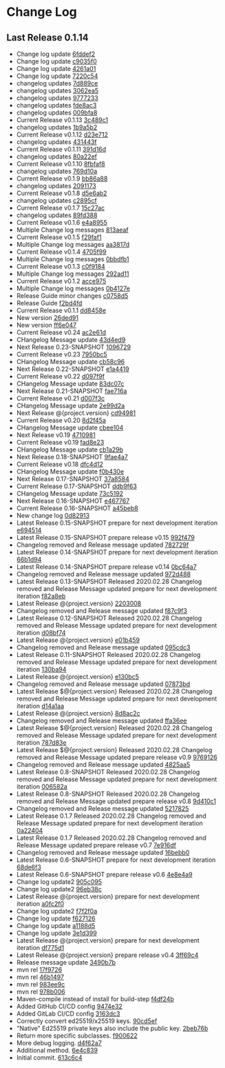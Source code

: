 # Change Log

## Last Release 0.1.14
* Change log update [6fddef2](6fddef2bf5a86aaed2b95a758b3bca6fc4eb9a07)
* Change log update [c9035f0](c9035f03feade172b3b0de7761715fbfcbed0b9d)
* Change log update [4261a01](4261a0112cdbe200722a51024f45297ee21181e4)
* Change log update [7220c54](7220c548a137a9196541d672c21dab7603e6fe08)
* changelog updates [7d889ce](7d889ceaf60c6d9cb244eec2da31c488ccb41c75)
* changelog updates [3062ea5](3062ea584c6471949f4c6785cd41f4de93dbcc0f)
* changelog updates [9777233](97772330a91ee24ebde219bf79a648a800a71a07)
* changelog updates [fde8ac3](fde8ac3f6e0524202cd59d3875e6140ce99f80ad)
* changelog updates [009bfa8](009bfa89e367795288ca1a1bde337024785016c4)
* Current Release v0.1.13 [3c489c1](3c489c16110e0b2f1e393397ca43dd8a4ac42e17)
* changelog updates [1b9a5b2](1b9a5b25998a8180a6b62ec42ae0040b2e53e3f1)
* Current Release v0.1.12 [d23e712](d23e712e0e2023bb5e0ad56797669b6ac7b531bf)
* changelog updates [431443f](431443f0d28536ee807b4df987e8ecca977a6d91)
* Current Release v0.1.11 [391d16d](391d16d83aa751eedc04159f6ae38279be734ad8)
* changelog updates [80a22ef](80a22ef78aeb4e4ee907c876883ceca5981dcbb8)
* Current Release v0.1.10 [8fbfaf8](8fbfaf87f2e34f652d70fb0cb048fa3ef73c3ab8)
* changelog updates [769d10a](769d10a40ccd97e134ca6050d6eec0ce0bab7a44)
* Current Release v0.1.9 [bb86a88](bb86a88734cd89118bf237b333ced3ae14cdcbad)
* changelog updates [2091173](209117310067fac152aeb0bee55297ffb936ff59)
* Current Release v0.1.8 [d5e6ab2](d5e6ab28d0cb5c39fc1cab1062d27d69be1720e4)
* changelog updates [c2895cf](c2895cf443a5505d6362751a999f2d1c70407b1e)
* Current Release v0.1.7 [15c27ac](15c27acedd825616aff468c7ce8db9059035b78e)
* changelog updates [89fd388](89fd388855479fad51042cd3d5cea7d871d4d1af)
* Current Release v0.1.6 [e4a8955](e4a89555a7418a89195d9b842ede2136a0ce8e43)
* Multiple Change log messages [813aeaf](813aeaf2a8758e332a1334389a2044426131a42f)
* Current Release v0.1.5 [f29faf1](f29faf1df67f87c39c9e49bfde682fd832004106)
* Multiple Change log messages [aa3817d](aa3817d4d1cc73681bc6701e1f78be2c7226015d)
* Current Release v0.1.4 [4705f99](4705f99c6831ac77ffb713bcb256444196b173cb)
* Multiple Change log messages [0bbdfb1](0bbdfb18e0ca6ee940e01160377dae9d183e460f)
* Current Release v0.1.3 [c0f9184](c0f91840c3549011e411dd73b8a4c050564f7444)
* Multiple Change log messages [292ad11](292ad11c458c569dc4059e654f9a546cac351f66)
* Current Release v0.1.2 [acce975](acce9756451a6b04211ee9d1f0800f8b958d5201)
* Multiple Change log messages [0b4127e](0b4127e8fabc66a99362470a22a42236d4406a4d)
* Release Guide minor changes [c0758d5](c0758d52078363edb5d181bd46f2355475ccc7b1)
* Release Guide [f2bd4fd](f2bd4fd861b8a0b56fc3d0da234ceb2ac7c621a6)
* Current Release v0.1.1 [dd8458e](dd8458eef71ef8f8d1d01021e3ba56b0873f0b42)
* New version [26ded91](26ded91b427fed55faf666b8738a95bc38bef3f9)
* New version [ff6e047](ff6e04747f3d0e3bd19c13d64907dc1057cfd7ba)
* Current Release v0.24 [ac2e61d](ac2e61dc5ab69227b81dfcb07fc21b78b10b30d6)
* CHangelog Message update [43d4ed9](43d4ed98a88a73078453871586f6f4e4525ebaad)
* Next Release 0.23-SNAPSHOT [1096729](10967292ff06d4f51c874242b77cbce3c4884f47)
* Current Release v0.23 [7950bc5](7950bc54b74f9dbb9cb1e62450d1d87b06f2a222)
* CHangelog Message update [cb58c96](cb58c96eb9cc88f02f6af8416a2d1758c382f104)
* Next Release 0.22-SNAPSHOT [e1a4419](e1a44193c68a596d76bccdf73b4860e609b59d47)
* Current Release v0.22 [d097f9f](d097f9f10214e7f4bbfb614c23a25de7f1af2cf8)
* CHangelog Message update [83dc07c](83dc07cb4fb8fd354798b7fa3890b845938b2148)
* Next Release 0.21-SNAPSHOT [fae716a](fae716aa8f779dd51442bc1173bc58d2315b9874)
* Current Release v0.21 [d007f3c](d007f3ca775d57f4c7246aba73d97ab41ffc54c2)
* CHangelog Message update [2e99d2a](2e99d2a913c39650d6398fd7083e481a25a8d68b)
* Next Release @{project.version} [cd94981](cd94981c8afb855696dab2d1a6a680e8533bad34)
* Current Release v0.20 [8d2f45a](8d2f45a18bd2dc4ca485d807f84ded2181e0daa8)
* CHangelog Message update [cbee104](cbee104f24610d8f3ff9bab4c515e47a25535af2)
* Next Release v0.19 [4710981](47109819747ee2f3c45cf632ac3f267feb0d7f09)
* Current Release v0.19 [fad8e23](fad8e233e293062c86d4d2f3ef8016362b09a4fa)
* CHangelog Message update [cb1a29b](cb1a29be271c8e601012abf5c80f1305f9c75171)
* Next Release 0.18-SNAPSHOT [9fae4a7](9fae4a70a8661dbe38ce9daba9f83188f236c1ca)
* Current Release v0.18 [dfc4d12](dfc4d12e332e813f62a074a719da540465238613)
* CHangelog Message update [f0b430e](f0b430e083271bd9a9998363147f71539ecb1aef)
* Next Release 0.17-SNAPSHOT [37a8584](37a8584fb219c339b5f5091e7953ea8db3148bbf)
* Current Release 0.17-SNAPSHOT [ddb9f63](ddb9f63b35d60b02985f70d1345bbbd84557a512)
* CHangelog Message update [73c5192](73c519201d3e199b4b1eabf00b436bef9029f407)
* Next Release 0.16-SNAPSHOT [e467767](e467767fdb71dbd7955900a12c04c2bae0b4a500)
* Current Release 0.16-SNAPSHOT [a45beb8](a45beb8e5400a2934cfdc76bed452d2cd2c55c80)
* New change log [0d82913](0d829137a1b7f16a168edb5786e8d91f1e68abb0)
* Latest Release 0.15-SNAPSHOT prepare for next development iteration [e694514](e69451449fa149f5e1bc2f77158c21a65f6a8aa5)
* Latest Release 0.15-SNAPSHOT prepare release v0.15 [992f479](992f479aeb2ff1c339665d8e32440cd57cc166d7)
* Changelog removed and Release message updated [782729f](782729fb3828490eeb8effe5876d8be37c7f9b2d)
* Latest Release 0.14-SNAPSHOT prepare for next development iteration [66b1d94](66b1d941b72381007ed717e3ae7ae3f922c3a85f)
* Latest Release 0.14-SNAPSHOT prepare release v0.14 [0bc64a7](0bc64a75265e6356cd457b581594914f64d6f0f6)
* Changelog removed and Release message updated [972d488](972d48842237caabc19d87a88669d7a2a9e292cd)
* Latest Release 0.13-SNAPSHOT Released 2020.02.28 Changelog removed and Release Message updated prepare for next development iteration [f82a8eb](f82a8ebf8352f75511be112aea2b527384c6aea5)
* Latest Release @{project.version} [2203008](2203008d76790d472fe2b11c34c11e4aac638e04)
* Changelog removed and Release message updated [f87c9f3](f87c9f302fc702f24f2c14369f678e702a80fa86)
* Latest Release 0.12-SNAPSHOT Released 2020.02.28 Changelog removed and Release Message updated prepare for next development iteration [d08bf74](d08bf749872bbc63cf60b7039268ac84ccfd13c7)
* Latest Release @{project.version} [e01b459](e01b459b40acb2b3536ae43cee9e24d52d4560e3)
* Changelog removed and Release message updated [095cdc3](095cdc3088d32fbb2b8a44f17da8f1c60be51e1c)
* Latest Release 0.11-SNAPSHOT Released 2020.02.28 Changelog removed and Release Message updated prepare for next development iteration [130ba94](130ba94cdeda921f1438462cdca2bc7c5aac9a17)
* Latest Release @{project.version} [e130bc5](e130bc57296a759fd080ac4eaf071a537307ce44)
* Changelog removed and Release message updated [07873bd](07873bd460e7d29215370cc1b6eae141343368b2)
* Latest Release $@{project.version} Released 2020.02.28 Changelog removed and Release Message updated prepare for next development iteration [d14a1aa](d14a1aacf1b6a105ef577f201bc2058fb618f994)
* Latest Release @{project.version} [8d8ac2c](8d8ac2c726d34baf7fafa3f43c262db491b63b21)
* Changelog removed and Release message updated [ffa36ee](ffa36eef56285983c760197d894db8f95dbf5f1d)
* Latest Release $@{project.version} Released 2020.02.28 Changelog removed and Release Message updated prepare for next development iteration [787d83e](787d83e23898ae9bc146bf8a9d52d2e3b253dd7e)
* Latest Release $@{project.version} Released 2020.02.28 Changelog removed and Release Message updated prepare release v0.9 [9769126](9769126ef2b47980d2f7a2b91d0e307186df86a5)
* Changelog removed and Release message updated [4825aa5](4825aa502717f31d520ba1f87f9b6b7df372f2ea)
* Latest Release 0.8-SNAPSHOT Released 2020.02.28 Changelog removed and Release Message updated prepare for next development iteration [006582a](006582a26b607124217d94f1c28cdfd547c1e38c)
* Latest Release 0.8-SNAPSHOT Released 2020.02.28 Changelog removed and Release Message updated prepare release v0.8 [9d410c1](9d410c184be3021aacc7705db908b38448fd0ac7)
* Changelog removed and Release message updated [5217825](5217825025076df53a9832b5ce0432e57e83e890)
* Latest Release 0.1.7 Released 2020.02.28 Changelog removed and Release Message updated prepare for next development iteration [0a22404](0a22404234d8f6ddf483bced98bc30a8711a09a9)
* Latest Release 0.1.7 Released 2020.02.28 Changelog removed and Release Message updated prepare release v0.7 [7e916df](7e916df43c1d04abd1641d486f3c9a0ccae4d6b3)
* Changelog removed and Release message updated [16bebb0](16bebb00c19eee6aba47c723df7f50948353ccec)
* Latest Release 0.6-SNAPSHOT prepare for next development iteration [68de6f3](68de6f3406c09b4d9ffeddd8b08e4ea9d2380deb)
* Latest Release 0.6-SNAPSHOT prepare release v0.6 [4e8e4a9](4e8e4a9da4179b67825d32fdb48947bd17d97341)
* Change log update2 [905c095](905c0951b30857df89babb59df05a3ed837e4c53)
* Change log update2 [96eb38c](96eb38cd10223657bffb816b6c4ecf3e9ea1961a)
* Latest Release @{project.version} prepare for next development iteration [a0fc2f0](a0fc2f043585f7ab3529708d66e9ce4b358d9792)
* Change log update2 [f7f2f0a](f7f2f0ab700a8fc616b4683b4a521029b4c6b95d)
* Change log update [f627126](f6271264ec5afbef8f4f88c9bad84e5b2790be47)
* Change log update [a1188d5](a1188d5c84fd86e4a56e9fcec8b896d4b14caefd)
* Change log update [3e1d399](3e1d3990a15456adb6d135bf7d00ae9f79f84456)
* Latest Release @{project.version} prepare for next development iteration [df775d1](df775d11d5efdfcb30923daf2cb69594755fb508)
* Latest Release @{project.version} prepare release v0.4 [3ff69c4](3ff69c442e105d4685b953d69faecf0e46e489f2)
* Release message update [3490b7b](3490b7b5923c093ac306ad6eaa7491bce649c5f2)
* mvn rel [17f9726](17f972641a18592128f95401fde33dd014993f89)
* mvn rel [46b1497](46b1497217ac122fd05ce8ba76b9dc1218d98eae)
* mvn rel [983ee9c](983ee9c26e9f8a76580da3fe817830583baf943d)
* mvn rel [978b006](978b0064bc8dd192d875dbee4990c2d008d2c4db)
* Maven-compile instead of install for build-step [f4df24b](f4df24b533fb7f09b72ced40f377f0bd5390f20f)
* Added GitHub CI/CD config [9474e32](9474e3299e9529121b429319675c1604389bd2c3)
* Added GitLab CI/CD config [3163dc3](3163dc362225f2b260acc3705290058e15409985)
* Correctly convert ed25519/x25519 keys. [90cd5ef](90cd5efc3c0458733838fafb04955f0d1b58b7a2)
* &quot;Native&quot; Ed25519 private keys also include the public key. [2beb76b](2beb76bc61e00edd8fffdeb63cda68ae8f284c61)
* Return more specific subclasses. [f900622](f900622abbe6325df5bdb58c799beb811b6e6688)
* More debug logging. [d4f62a7](d4f62a7aee4634e33a8a48ecee756fbb1992181d)
* Additional method. [6e4c839](6e4c839026a5a07260430188ff3dbfb4b30d22a1)
* Initial commit. [613c6c4](613c6c4153ca4db551b656402b096d7e9de467ab)

